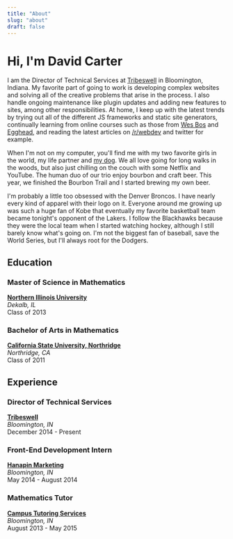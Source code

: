 ```yaml
---
title: "About"
slug: "about"
draft: false
---
```

# Hi, I'm David Carter

I am the Director of Technical Services at [Tribeswell](//tribeswell.com) in Bloomington, Indiana. My favorite part of going to work is developing complex websites and solving all of the creative problems that arise in the process. I also handle ongoing maintenance like plugin updates and adding new features to sites, among other responsibilities. At home, I keep up with the latest trends by trying out all of the different JS frameworks and static site generators, continually learning from online courses such as those from [Wes Bos](//wesbos.com/courses/) and [Egghead](//egghead.io), and reading the latest articles on [/r/webdev](//reddit.com/r/webdev) and twitter for example.

When I'm not on my computer, you'll find me with my two favorite girls in the world, my life partner and [my dog](//instagram.com/piglet_petite). We all love going for long walks in the woods, but also just chilling on the couch with some Netflix and YouTube. The human duo of our trio enjoy bourbon and craft beer. This year, we finished the Bourbon Trail and I started brewing my own beer.

I'm probably a little too obsessed with the Denver Broncos. I have nearly every kind of apparel with their logo on it. Everyone around me growing up was such a huge fan of Kobe that eventually my favorite basketball team became tonight's opponent of the Lakers. I follow the Blackhawks because they were the local team when I started watching hockey, although I still barely know what's going on. I'm not the biggest fan of baseball, save the World Series, but I'll always root for the Dodgers.

## Education

### Master of Science in Mathematics
**[Northern Illinois University](//www.math.niu.edu/programs/grad/overview.html)**
<br />
*Dekalb, IL*
<br />
Class of 2013
### Bachelor of Arts in Mathematics
**[California State University, Northridge](//www.csun.edu/science-mathematics/mathematics/undergraduate-programs)**
<br />
*Northridge, CA*
<br />
Class of 2011

## Experience

### Director of Technical Services
**[Tribeswell](//www.tribeswell.com)**
<br />
*Bloomington, IN*
<br />
December 2014 - Present

### Front-End Development Intern
**[Hanapin Marketing](//www.hanapinmarketing.com)**
<br />
*Bloomington, IN*
<br />
May 2014 - August 2014

### Mathematics Tutor
**[Campus Tutoring Services](//campusts.com)**
<br />
*Bloomington, IN*
<br />
August 2013 - May 2015